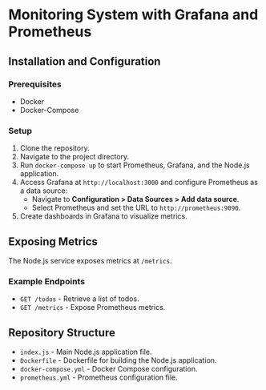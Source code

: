 # Monitoring System with Grafana and Prometheus

## Installation and Configuration

### Prerequisites
- Docker
- Docker-Compose

### Setup
1. Clone the repository.
2. Navigate to the project directory.
3. Run `docker-compose up` to start Prometheus, Grafana, and the Node.js application.
4. Access Grafana at `http://localhost:3000` and configure Prometheus as a data source:
   - Navigate to **Configuration > Data Sources > Add data source**.
   - Select Prometheus and set the URL to `http://prometheus:9090`.
5. Create dashboards in Grafana to visualize metrics.

## Exposing Metrics
The Node.js service exposes metrics at `/metrics`.

### Example Endpoints
- `GET /todos` - Retrieve a list of todos.
- `GET /metrics` - Expose Prometheus metrics.

## Repository Structure
- `index.js` - Main Node.js application file.
- `Dockerfile` - Dockerfile for building the Node.js application.
- `docker-compose.yml` - Docker Compose configuration.
- `prometheus.yml` - Prometheus configuration file.
